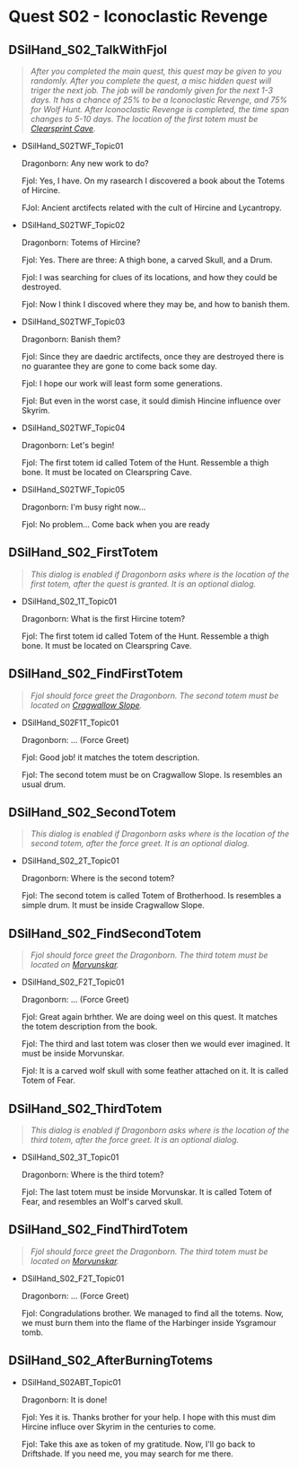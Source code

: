 # Quest S02 - Iconoclastic Revenge

## DSilHand_S02_TalkWithFjol

> _After you completed the main quest, this quest may be given to you randomly. After you complete the quest, a misc hidden quest will triger the next job. The job will be randomly given for the next 1-3 days. It has a chance of 25% to be a Iconoclastic Revenge, and 75% for Wolf Hunt. After Iconoclastic Revenge is completed, the time span changes to 5-10 days. The location of the first totem must be [Clearsprint Cave](https://elderscrolls.fandom.com/wiki/Clearspring_Tarn)._

* DSilHand_S02TWF_Topic01

    Dragonborn: Any new work to do?

    Fjol: Yes, I have. On my rasearch I discovered a book about the Totems of Hircine. 

    FJol: Ancient arctifects related with the cult of Hircine and Lycantropy.

* DSilHand_S02TWF_Topic02

    Dragonborn: Totems of Hircine?

    Fjol: Yes. There are three: A thigh bone, a carved Skull, and a Drum. 

    Fjol: I was searching for clues of its locations, and how they could be destroyed.

    Fjol: Now I think I discoved where they may be, and how to banish them.

* DSilHand_S02TWF_Topic03

    Dragonborn: Banish them?

    Fjol: Since they are daedric arctifects, once they are destroyed there is no guarantee they are gone to come back some day.

    Fjol: I hope our work will least form some generations. 

    Fjol: But even in the worst case, it sould dimish Hincine influence over Skyrim.

* DSilHand_S02TWF_Topic04

    Dragonborn: Let's begin!

    Fjol: The first totem id called Totem of the Hunt. Ressemble a thigh bone. It must be located on Clearspring Cave.

* DSilHand_S02TWF_Topic05

    Dragonborn: I'm busy right now...

    Fjol: No problem... Come back when you are ready

## DSilHand_S02_FirstTotem

> _This dialog is enabled if Dragonborn asks where is the location of the first totem, after the quest is granted. It is an optional dialog._

* DSilHand_S02_1T_Topic01

    Dragonborn: What is the first Hircine totem?

    Fjol: The first totem id called Totem of the Hunt. Ressemble a thigh bone. It must be located on Clearspring Cave.

## DSilHand_S02_FindFirstTotem

> _Fjol should force greet the Dragonborn. The second totem must be located on [Cragwallow Slope](https://elderscrolls.fandom.com/wiki/Cragwallow_Slope)._

* DSilHand_S02F1T_Topic01

    Dragonborn: ... (Force Greet)

    Fjol: Good job! it matches the totem description.

    Fjol: The second totem must be on Cragwallow Slope. Is resembles an usual drum.


## DSilHand_S02_SecondTotem

> _This dialog is enabled if Dragonborn asks where is the location of the second totem, after the force greet. It is an optional dialog._

* DSilHand_S02_2T_Topic01

    Dragonborn: Where is the second totem?

    Fjol: The second totem  is called Totem of Brotherhood.  Is resembles a simple drum. It must be inside Cragwallow Slope.


## DSilHand_S02_FindSecondTotem

> _Fjol should force greet the Dragonborn. The third totem must be located on [Morvunskar](https://elderscrolls.fandom.com/wiki/Morvunskar)._

* DSilHand_S02_F2T_Topic01

    Dragonborn: ... (Force Greet)

    Fjol: Great again brhther. We are doing weel on this quest. It matches the totem description from the book.

    Fjol: The third and last totem was closer then we would ever imagined. It must be inside Morvunskar.

    Fjol: It is a carved wolf skull with some feather attached on it. It is called Totem of Fear.


## DSilHand_S02_ThirdTotem

> _This dialog is enabled if Dragonborn asks where is the location of the third totem, after the force greet. It is an optional dialog._

* DSilHand_S02_3T_Topic01

    Dragonborn: Where is the third totem?

    Fjol: The last totem must be inside Morvunskar. It is called Totem of Fear, and resembles an Wolf's carved skull.


## DSilHand_S02_FindThirdTotem

> _Fjol should force greet the Dragonborn. The third totem must be located on [Morvunskar](https://elderscrolls.fandom.com/wiki/Morvunskar)._

* DSilHand_S02_F2T_Topic01

    Dragonborn: ... (Force Greet)

    Fjol: Congradulations brother. We managed to find all the totems. Now, we must burn them into the flame of the Harbinger inside Ysgramour tomb. 


## DSilHand_S02_AfterBurningTotems

* DSilHand_S02ABT_Topic01

    Dragonborn: It is done!

    Fjol: Yes it is. Thanks brother for your help. I hope with this must dim Hircine influce over Skyrim in the centuries to come.

    Fjol: Take this axe as token of my gratitude. Now, I'll go back to Driftshade. If you need me, you may search for me there.








